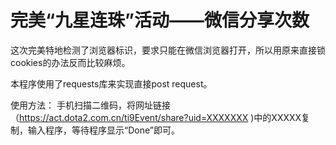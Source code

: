# 完美“九星连珠”活动——微信分享次数
这次完美特地检测了浏览器标识，要求只能在微信浏览器打开，所以用原来直接锁cookies的办法反而比较麻烦。

本程序使用了requests库来实现直接post request。

使用方法：
手机扫描二维码，将网址链接（https://act.dota2.com.cn/ti9Event/share?uid=XXXXXXX )中的XXXXX复制，输入程序，等待程序显示“Done”即可。
